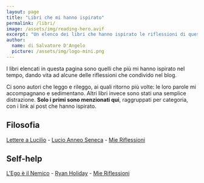 ```yaml
---
layout: page
title: "Libri che mi hanno ispirato"
permalink: /libri/
image: /assets/img/reading-hero.avif
excerpt: "Un elenco dei libri che hanno ispirato le riflessioni di questo blog. Testi a cui torno spesso, perché capaci di accendere pensieri duraturi e profondi."
author:
  name: di Salvatore D'Angelo
  picture: /assets/img/logo-mini.png
---
```


I libri elencati in questa pagina sono quelli che più mi hanno ispirato nel tempo, dando vita ad alcune delle riflessioni che condivido nel blog.

Ci sono autori che leggo e rileggo, ai quali ritorno più volte: le loro parole mi accompagnano e sedimentano. Altri libri invece sono stati una semplice distrazione.
**Solo i primi sono menzionati qui**, raggruppati per categoria, con i link ai post che hanno ispirato.

## Filosofia

[Lettere a Lucilio](https://www.amazon.it/Lettere-Lucilio-Lucio-Anneo-Seneca/dp/886311532X/) - [Lucio Anneo Seneca](../tags/#seneca) - [Mie Riflessioni](../tags/#lettere-lucilio)

## Self-help

[L'Ego è il Nemico](https://www.amazon.it/nemico-dominare-nostro-grande-avversario/dp/8809990323) - [Ryan Holiday](../tags/#holiday) - [Mie Riflessioni](../tags/#ego-nemico)
